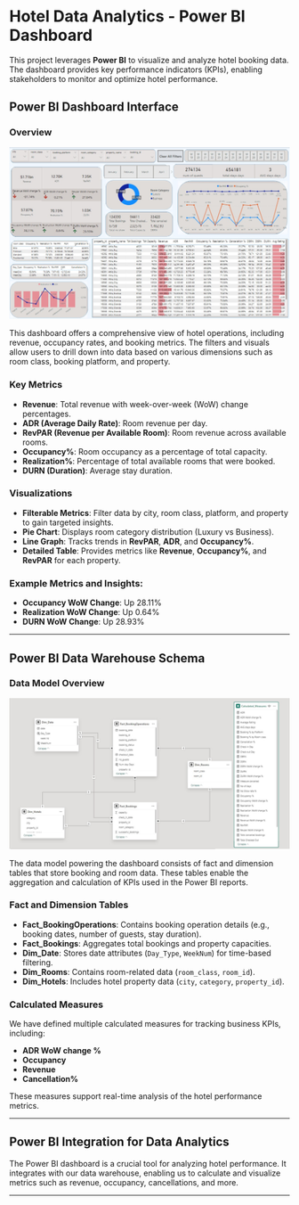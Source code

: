 # Hotel Data Analytics - Power BI Dashboard

This project leverages **Power BI** to visualize and analyze hotel booking data. The dashboard provides key performance indicators (KPIs), enabling stakeholders to monitor and optimize hotel performance.

## Power BI Dashboard Interface

### Overview
![Dashboard Overview](PowerPi_Interface.jpeg)

This dashboard offers a comprehensive view of hotel operations, including revenue, occupancy rates, and booking metrics. The filters and visuals allow users to drill down into data based on various dimensions such as room class, booking platform, and property.

### Key Metrics
- **Revenue**: Total revenue with week-over-week (WoW) change percentages.
- **ADR (Average Daily Rate)**: Room revenue per day.
- **RevPAR (Revenue per Available Room)**: Room revenue across available rooms.
- **Occupancy%**: Room occupancy as a percentage of total capacity.
- **Realization%**: Percentage of total available rooms that were booked.
- **DURN (Duration)**: Average stay duration.

### Visualizations
- **Filterable Metrics**: Filter data by city, room class, platform, and property to gain targeted insights.
- **Pie Chart**: Displays room category distribution (Luxury vs Business).
- **Line Graph**: Tracks trends in **RevPAR**, **ADR**, and **Occupancy%**.
- **Detailed Table**: Provides metrics like **Revenue**, **Occupancy%**, and **RevPAR** for each property.

### Example Metrics and Insights:
- **Occupancy WoW Change**: Up 28.11%
- **Realization WoW Change**: Up 0.64%
- **DURN WoW Change**: Up 28.93%

---

## Power BI Data Warehouse Schema

### Data Model Overview
![Data Warehouse Schema](PowerPi/PowerPi_DataWareHouse.jpeg)

The data model powering the dashboard consists of fact and dimension tables that store booking and room data. These tables enable the aggregation and calculation of KPIs used in the Power BI reports.

### Fact and Dimension Tables
- **Fact_BookingOperations**: Contains booking operation details (e.g., booking dates, number of guests, stay duration).
- **Fact_Bookings**: Aggregates total bookings and property capacities.
- **Dim_Date**: Stores date attributes (`Day_Type`, `WeekNum`) for time-based filtering.
- **Dim_Rooms**: Contains room-related data (`room_class`, `room_id`).
- **Dim_Hotels**: Includes hotel property data (`city`, `category`, `property_id`).

### Calculated Measures
We have defined multiple calculated measures for tracking business KPIs, including:
- **ADR WoW change %**
- **Occupancy**
- **Revenue**
- **Cancellation%**

These measures support real-time analysis of the hotel performance metrics.

---

## Power BI Integration for Data Analytics

The Power BI dashboard is a crucial tool for analyzing hotel performance. It integrates with our data warehouse, enabling us to calculate and visualize metrics such as revenue, occupancy, cancellations, and more.

---

